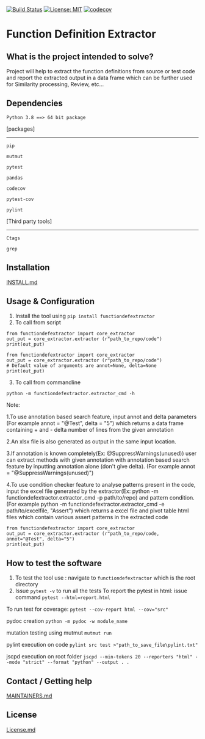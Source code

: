 [![Build Status](https://travis-ci.com/philips-software/functiondefextractor.svg?branch=master)](https://travis-ci.com/philips-software/functiondefextractor)
[![License: MIT](https://img.shields.io/badge/License-MIT-yellow.svg)](https://opensource.org/licenses/MIT)
[![codecov](https://codecov.io/gh/philips-software/functiondefextractor/branch/master/graph/badge.svg)](https://codecov.io/gh/philips-software/functiondefextractor)


Function Definition Extractor
=============================

What is the project intended to solve?
-------------------------------------
Project will help to extract the function definitions from source or test code and report the extracted output
 in a data frame which can be further used for Similarity processing, Review, etc...

Dependencies
------------
`Python 3.8 ==> 64 bit package `

[packages]
**************
```
pip

mutmut

pytest

pandas

codecov

pytest-cov

pylint
```
[Third party tools]
******************
```
Ctags

grep
```
Installation
-----------
[INSTALL.md](INSTALL.md)

Usage & Configuration
--------------------
1. Install the tool using `pip install functiondefextractor`
2. To call from script
```
from functiondefextractor import core_extractor
out_put = core_extractor.extractor (r"path_to_repo/code")
print(out_put)
```

```
from functiondefextractor import core_extractor
out_put = core_extractor.extractor (r"path_to_repo/code")
# Default value of arguments are annot=None, delta=None
print(out_put)
```
3. To call from commandline
```
python -m functiondefextractor.extractor_cmd -h 
```
Note: 

1.To use annotation based search feature, input annot and delta parameters (For example annot = "@Test", delta = "5") 
  which returns a data frame containing + and - delta number of lines from the given annotation

2.An xlsx file is also generated as output in the same input location.

3.If annotation is known completely(Ex: @SuppressWarnings(unused)) user can extract methods with given annotation 
  with annotation based search feature by inputting annotation alone (don't give delta). 
  (For example annot = "@SuppressWarnings(unused)")

4.To use condition checker feature to analyse patterns present in the code, input the excel file generated by the 
  extractor(Ex: python -m functiondefextractor.extractor_cmd -p path/to/repo) and pattern condition. 
  (For example python -m functiondefextractor.extractor_cmd -e path/to/excelfile, "Assert") which returns a excel file 
  and pivot table html files which contain various assert patterns in the extracted code
```
from functiondefextractor import core_extractor
out_put = core_extractor.extractor (r"path_to_repo/code, annot="@Test", delta="5")
print(out_put)
```

How to test the software
-----------------------
1. To test the tool use : navigate to `functiondefextractor` which is the root directory
2. Issue `pytest -v` to run all the tests
To report the pytest in html: issue command `pytest --html=report.html`

To run test for coverage: `pytest --cov-report html --cov="src"`

pydoc creation `python -m pydoc -w module_name`

mutation testing using mutmut `mutmut run`

pylint execution on code `pylint src test >"path_to_save_file\pylint.txt"`

jscpd execution on root folder `jscpd --min-tokens 20 --reporters "html" --mode "strict" --format "python" --output . .`

Contact / Getting help
----------------------
[MAINTAINERS.md](MAINTAINERS.md)

License
--------
[License.md](License.md)
